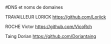 #DNS et noms de domaines

TRAVAILLEUR LORICK https://github.com/Loriick

ROCHE Victor https://github.com/VicoRch

Taing Dorian https://github.com/Doriantaing
